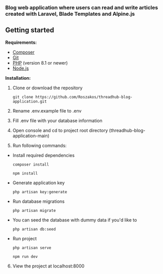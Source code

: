 ### Blog web application where users can read and write articles created with Laravel, Blade Templates and Alpine.js

## Getting started
**Requirements:**
- [Composer](https://getcomposer.org/download/)
- [Git](https://git-scm.com/downloads)
- [PHP](https://www.php.net/downloads.php) (version 8.1 or newer)
- [Node.js](https://nodejs.org/en)

**Installation:**

1. Clone or download the repository

	`git clone https://github.com/Roszakos/threadhub-blog-application.git`

2. Rename .env.example file to .env
3. Fill .env file with your database information
4. Open console and cd to project root directory (threadhub-blog-application-main)
5. Run following commands:

 - Install required dependencies
   
	`composer install`

	`npm install`

 - Generate application key
   
    `php artisan key:generate`

 - Run database migrations
   
    `php artisan migrate`

- You can seed the database with dummy data if you'd like to

    `php artisan db:seed`
 
 - Run project
   
    `php artisan serve`

    `npm run dev`
6. View the project at localhost:8000
